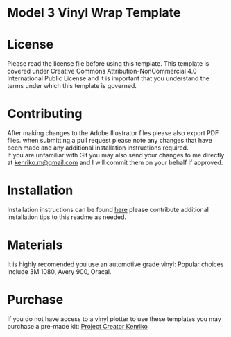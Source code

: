 # Model 3 Vinyl Wrap Template

# License
Please read the license file before using this template. This template is covered under Creative Commons Attribution-NonCommercial 4.0 International Public License and it is important that you understand the terms under which this template is governed. 

# Contributing
After making changes to the Adobe Illustrator files please also export PDF files. when submitting a pull request please note any changes that have been made and any additional installation instructions required.  
If you are unfamiliar with Git you may also send your changes to me directly at kenriko.m@gmail.com and I will commit them on your behalf if approved. 

# Installation
Installation instructions can be found [here](https://kenriko.com/pages/install) please contribute additional installation tips to this readme as needed. 

# Materials 
It is highly recomended you use an automotive grade vinyl: Popular choices include 3M 1080, Avery 900, Oracal.

# Purchase 
If you do not have access to a vinyl plotter to use these templates you may purchase a pre-made kit:
[Project Creator Kenriko](http://www.kenriko.com)
